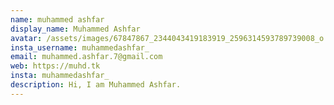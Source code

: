 ```yaml
---
name: muhammed ashfar
display_name: Muhammed Ashfar
avatar: /assets/images/67847867_2344043419183919_2596314593789739008_o.jpg
insta_username: muhammedashfar_
email: muhammed.ashfar.7@gmail.com
web: https://muhd.tk
insta: muhammedashfar_
description: Hi, I am Muhammed Ashfar.
---
```

